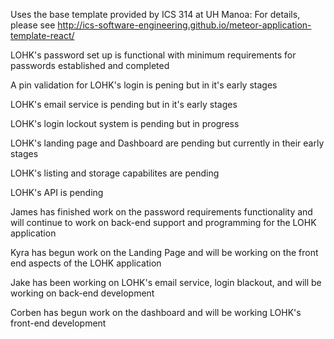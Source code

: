 Uses the base template provided by ICS 314 at UH Manoa:
For details, please see http://ics-software-engineering.github.io/meteor-application-template-react/

LOHK's password set up  is functional with minimum requirements for passwords established and completed 

A pin validation for LOHK's login is pening but in it's early stages

LOHK's email service is pending but in it's early stages

LOHK's login lockout system is pending but in progress 

LOHK's landing page and Dashboard are pending but currently in their early stages

LOHK's listing and storage capabilites are pending

LOHK's API is pending

James has finished work on the password requirements functionality and will continue to work on back-end support and programming for the LOHK application

Kyra has begun work on the Landing Page and will be working on the front end aspects of the LOHK application

Jake has been working on LOHK's email service, login blackout, and will be working on back-end development

Corben has begun work on the dashboard and will be working LOHK's front-end development
